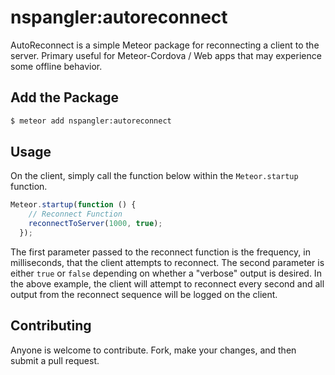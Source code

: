 nspangler:autoreconnect
=========================

AutoReconnect is a simple Meteor package for reconnecting a client to the server. Primary useful for Meteor-Cordova / Web apps that may experience some offline behavior.

## Add the Package

```bash
$ meteor add nspangler:autoreconnect
```

## Usage

On the client, simply call the function below within the `Meteor.startup` function.

```js
Meteor.startup(function () {
    // Reconnect Function
    reconnectToServer(1000, true);
  });
```

The first parameter passed to the reconnect function is the frequency, in milliseconds, that the client attempts to reconnect. The second parameter is either `true` or `false` depending on whether a "verbose" output is desired.
In the above example, the client will attempt to reconnect every second and all output from the reconnect sequence will be logged on the client.

## Contributing

Anyone is welcome to contribute. Fork, make your changes, and then submit a pull request.
